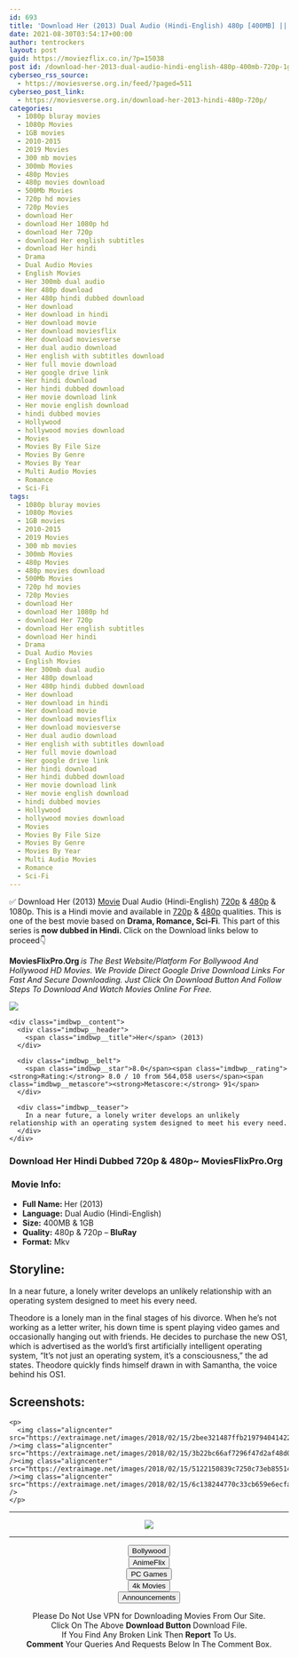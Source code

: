 ```yaml
---
id: 693
title: 'Download Her (2013) Dual Audio (Hindi-English) 480p [400MB] || 720p [1GB]'
date: 2021-08-30T03:54:17+00:00
author: tentrockers
layout: post
guid: https://moviezflix.co.in/?p=15038
post id: /download-her-2013-dual-audio-hindi-english-480p-400mb-720p-1gb/
cyberseo_rss_source:
  - https://moviesverse.org.in/feed/?paged=511
cyberseo_post_link:
  - https://moviesverse.org.in/download-her-2013-hindi-480p-720p/
categories:
  - 1080p bluray movies
  - 1080p Movies
  - 1GB movies
  - 2010-2015
  - 2019 Movies
  - 300 mb movies
  - 300mb Movies
  - 480p Movies
  - 480p movies download
  - 500Mb Movies
  - 720p hd movies
  - 720p Movies
  - download Her
  - download Her 1080p hd
  - download Her 720p
  - download Her english subtitles
  - download Her hindi
  - Drama
  - Dual Audio Movies
  - English Movies
  - Her 300mb dual audio
  - Her 480p download
  - Her 480p hindi dubbed download
  - Her download
  - Her download in hindi
  - Her download movie
  - Her download moviesflix
  - Her download moviesverse
  - Her dual audio download
  - Her english with subtitles download
  - Her full movie download
  - Her google drive link
  - Her hindi download
  - Her hindi dubbed download
  - Her movie download link
  - Her movie english download
  - hindi dubbed movies
  - Hollywood
  - hollywood movies download
  - Movies
  - Movies By File Size
  - Movies By Genre
  - Movies By Year
  - Multi Audio Movies
  - Romance
  - Sci-Fi
tags:
  - 1080p bluray movies
  - 1080p Movies
  - 1GB movies
  - 2010-2015
  - 2019 Movies
  - 300 mb movies
  - 300mb Movies
  - 480p Movies
  - 480p movies download
  - 500Mb Movies
  - 720p hd movies
  - 720p Movies
  - download Her
  - download Her 1080p hd
  - download Her 720p
  - download Her english subtitles
  - download Her hindi
  - Drama
  - Dual Audio Movies
  - English Movies
  - Her 300mb dual audio
  - Her 480p download
  - Her 480p hindi dubbed download
  - Her download
  - Her download in hindi
  - Her download movie
  - Her download moviesflix
  - Her download moviesverse
  - Her dual audio download
  - Her english with subtitles download
  - Her full movie download
  - Her google drive link
  - Her hindi download
  - Her hindi dubbed download
  - Her movie download link
  - Her movie english download
  - hindi dubbed movies
  - Hollywood
  - hollywood movies download
  - Movies
  - Movies By File Size
  - Movies By Genre
  - Movies By Year
  - Multi Audio Movies
  - Romance
  - Sci-Fi
---
```

<div class="thecontent clearfix">
  <p>
    ✅ Download Her (2013) <a href="https://moviesverse.org.in/category/movies/" data-wpel-link="internal">Movie</a> Dual Audio (Hindi-English) <a href="https://moviesverse.org.in/720p-movies/" data-wpel-link="internal">720p</a>&nbsp;&&nbsp;<a href="https://moviesverse.org.in/480p-movies/" data-wpel-link="internal">480p</a> & 1080p. This is a Hindi movie and available in <a href="https://moviesverse.org.in/720p-movies/" data-wpel-link="internal">720p</a>&nbsp;&&nbsp;<a href="https://moviesverse.org.in/480p-movies/" data-wpel-link="internal">480p</a> qualities. This is one of the best movie based on <strong>Drama, Romance, Sci-Fi</strong>. This part of this series is <strong>now dubbed in <span>Hindi.&nbsp;</span></strong><span>Click on the Download links below to proceed👇</span>
  </p>
  
  <p>
    <strong><span>MoviesFlixPro.Org&nbsp;</span></strong><em>is The Best Website/Platform For Bollywood And Hollywood HD Movies. We Provide Direct Google Drive Download Links For Fast And Secure Downloading. Just Click On Download Button And Follow Steps To&nbsp;Download And Watch Movies Online For Free.</em>
  </p>
  
  <div class="imdbwp imdbwp--movie dark">
    <div class="imdbwp__thumb">
      <a class="imdbwp__link" target="_blank" title="Her" href="https://www.imdb.com/title/tt1798709/" rel="nofollow external noopener noreferrer" data-wpel-link="external"><img class="imdbwp__img" src="https://m.media-amazon.com/images/M/MV5BMjA1Nzk0OTM2OF5BMl5BanBnXkFtZTgwNjU2NjEwMDE@._V1_SX300.jpg" /></a>
    </div>
    
    <div class="imdbwp__content">
      <div class="imdbwp__header">
        <span class="imdbwp__title">Her</span> (2013)
      </div>
      
      <div class="imdbwp__belt">
        <span class="imdbwp__star">8.0</span><span class="imdbwp__rating"><strong>Rating:</strong> 8.0 / 10 from 564,058 users</span><span class="imdbwp__metascore"><strong>Metascore:</strong> 91</span>
      </div>
      
      <div class="imdbwp__teaser">
        In a near future, a lonely writer develops an unlikely relationship with an operating system designed to meet his every need.
      </div>
    </div>
  </div>
  
  <h3>
    <span>Download Her Hindi Dubbed 720p & 480p~ MoviesFlixPro.Org</span>
  </h3>
  
  <h3>
    <span>&nbsp;Movie Info:&nbsp;</span>
  </h3>
  
  <ul>
    <li>
      <strong>Full Name: </strong>Her (2013)
    </li>
    <li>
      <strong>Language:</strong> Dual Audio (Hindi-English)
    </li>
    <li>
      <strong>Size:</strong> 400MB & 1GB
    </li>
    <li>
      <strong>Quality:</strong> 480p & 720p – <span><strong>BluRay</strong></span>
    </li>
    <li>
      <strong>Format:</strong>&nbsp;Mkv
    </li>
  </ul>
  
  <h2>
    <span>Storyline:</span>
  </h2>
  
  <p>
    In a near future, a lonely writer develops an unlikely relationship with an operating system designed to meet his every need.
  </p>
  
  <div>
    Theodore is a lonely man in the final stages of his divorce. When he’s not working as a letter writer, his down time is spent playing video games and occasionally hanging out with friends. He decides to purchase the new OS1, which is advertised as the world’s first artificially intelligent operating system, “It’s not just an operating system, it’s a consciousness,” the ad states. Theodore quickly finds himself drawn in with Samantha, the voice behind his OS1.
  </div>
  
  <div class="summary_text">
    <h2>
      <span>Screenshots:</span>
    </h2>
    
    <p>
      <img class="aligncenter" src="https://extraimage.net/images/2018/02/15/2bee321487ffb21979404142235c46de.jpg" /><img class="aligncenter" src="https://extraimage.net/images/2018/02/15/3b22bc66af7296f47d2af48d03911ec7.jpg" /><img class="aligncenter" src="https://extraimage.net/images/2018/02/15/5122150839c7250c73eb85514bc30068.jpg" /><img class="aligncenter" src="https://extraimage.net/images/2018/02/15/6c138244770c33cb659e6ecfa7ee9bd6.jpg" />
    </p>
  </div>
</div>

<center>
  </p> 
  
  <hr />
  
  <p>
    <a href="http://gdrivepro.xyz/join.php" data-wpel-link="external" target="_blank" rel="nofollow external noopener noreferrer"><img src="https://i.imgur.com/FhMdWdW.png" /></a>
  </p>
  
  <hr />
  
  <p>
    <a href="https://dogemovies.xyz" target="_blank" data-wpel-link="external" rel="nofollow external noopener noreferrer"><button class="button button5">Bollywood</button></a><br /> <a href="https://animeflix.in" target="_blank" data-wpel-link="external" rel="nofollow external noopener noreferrer"><button class="button button5">AnimeFlix</button></a><br /> <a href="https://gamesflix.net/" target="_blank" data-wpel-link="external" rel="nofollow external noopener noreferrer"><button class="button button5">PC Games</button></a><br /> <a href="https://uhdmovies.in" target="_blank" data-wpel-link="external" rel="nofollow external noopener noreferrer"><button class="button button5">4k Movies</button></a><br /> <a href="https://moviesverse.org.in/announcements/" target="_blank" data-wpel-link="internal" rel="noopener"><button class="button button5">Announcements</button></a>
  </p>
  
  <div class="alert alert-danger">
    Please Do Not Use VPN for Downloading Movies From Our Site.
  </div>
  
  <div class="alert alert-success">
    Click On The Above <strong>Download Button</strong> Download File.
  </div>
  
  <div class="alert alert-warning">
    If You Find Any Broken Link Then <strong>Report</strong> To Us.
  </div>
  
  <div class="alert alert-info">
    <strong>Comment</strong> Your Queries And Requests Below In The Comment Box.
  </div>
  
  <p>
    </center>
  </p>